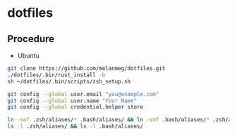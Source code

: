 # dotfiles

## Procedure

- Ubuntu

```bash
git clone https://github.com/melanmeg/dotfiles.git
./dotfiles/.bin/rust_install -b
sh ~/dotfiles/.bin/scripts/zsh_setup.sh
```

```bash
git config --global user.email "you@example.com"
git config --global user.name "Your Name"
git config --global credential.helper store
```

```bash
ln -snf .zsh/aliases/* .bash/aliases/ && ln -snf .bash/aliases/* .zsh/aliases/
ls -l .zsh/aliases/ && ls -l .bash/aliases/
```
